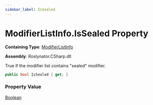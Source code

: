 ```yaml
---
sidebar_label: IsSealed
---
```


# ModifierListInfo\.IsSealed Property

**Containing Type**: [ModifierListInfo](../index.md)

**Assembly**: Roslynator\.CSharp\.dll

  
True if the modifier list contains "sealed" modifier\.

```csharp
public bool IsSealed { get; }
```

### Property Value

[Boolean](https://docs.microsoft.com/en-us/dotnet/api/system.boolean)

